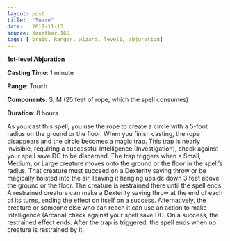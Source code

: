 ```yaml
---
layout: post
title:  "Snare"
date:   2017-11-13
source: Xanathar.165
tags: [ Druid, Ranger, wizard, level1, abjuration]
---
```


**1st-level Abjuration**

**Casting Time**: 1 minute

**Range**: Touch

**Components**: S, M (25 feet of rope, which the spell consumes)

**Duration**: 8 hours

  As you cast this spell, you use the rope to create a circle with a 5-foot radius on the ground or the floor. When you finish casting, the rope disappears and the circle becomes a magic trap.
	  This trap is nearly invisible, requiring a successful Intelligence (Investigation), check against your spell save DC to be discerned.
	  The trap triggers when a Small, Medium, or Large creature moves onto the ground or the floor in the spell’s radius. That creature must succeed on a Dexterity saving throw or be magically hoisted into the air, leaving it hanging upside down 3 feet above the ground or the floor. The creature is restrained there until the spell ends. 
	  A restrained creature can make a Dexterity saving throw at the end of each of its turns, ending the effect on itself on a success. Alternatively, the creature or someone else who can reach it can use an action to make Intelligence (Arcana) check against your spell save DC. On a success, the restrained effect ends.
	  After the trap is triggered, the spell ends when no creature is restrained by it. 
